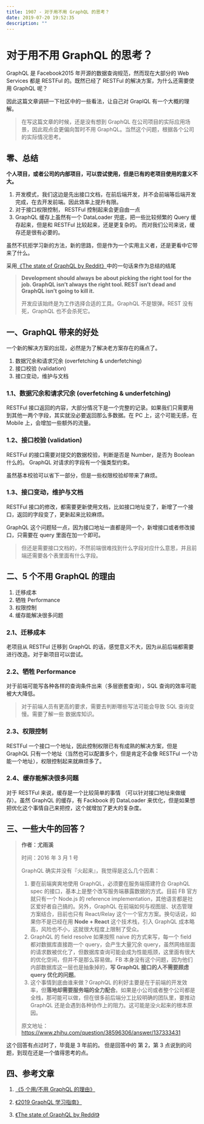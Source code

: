```yaml
---
title: 1907 - 对于用不用 GraphQL 的思考？
date: 2019-07-20 19:52:35
description: ""
---
```


# 对于用不用 GraphQL 的思考？

GraphQL 是 Facebook2015 年开源的数据查询规范，然而现在大部分的 Web Services 都是 RESTFul 的。既然已经了 RESTFul 的解决方案，为什么还需要使用 GraphQL 呢？

因此这篇文章调研一下社区中的一些看法，让自己对 GraplQL 有一个大概的理解。

> 在写这篇文章的时候，还是没有想到 GraphQL 在公司项目的实际应用场景，因此观点会更偏向暂时不用 GraphQL。当然这个问题，根据各个公司的实际情况思考。

## 零、总结

**个人项目，或者公司的内部项目，可以尝试使用，但是已有的老项目使用的意义不大。**

1. 开发模式，我们这边是先出接口文档，在前后端开发，并不会前端等后端开发完成，在去开发前端。因此效率上提升有限。
2. 对于接口权限控制， RESTFul 控制起来会更自由一点
3. GraphQL 缓存上虽然有一个 DataLoader 兜底，把一些比较频繁的 Query 缓存起来，但是和 RESTFul 比较起来，还是更复杂的。 而对我们公司来说，缓存还是很有必要的。

虽然不抗拒学习新的方法，新的思路，但是作为一个实用主义者，还是更看中它带来了什么。

采用[《The state of GraphQL by Reddit》](https://blog.graphqleditor.com/the-state-of-graphql-by-reddit/)中的一句话来作为总结的结尾

> **Development should always be about picking the right tool for the job. GraphQL isn’t always the right tool. REST isn’t dead and GraphQL isn’t going to kill it.**
>
> 开发应该始终是为工作选择合适的工具。GraphQL 不是银弹。REST 没有死，GraphQL 也不会杀死它。

## 一、GraphQL 带来的好处

一个新的解决方案的出现，必然是为了解决老方案存在的痛点了。

1. 数据冗余和请求冗余 (overfetching & underfetching)
2. 接口校验 (validation)
3. 接口变动，维护与文档

### 1.1、数据冗余和请求冗余 (overfetching & underfetching)

RESTFul 接口返回的内容，大部分情况下是一个完整的记录。如果我们只需要用到其他一两个字段，其实就没必要返回那么多数据。在 PC 上，这个可能无感，在 Mobile 上，会增加一些额外的流量。

### 1.2、接口校验 (validation)

RESTFul 的接口需要对提交的数据校验，判断是否是 Number，是否为 Boolean 什么的。 GraphQL 对请求的字段有一个强类型约束。

虽然基本校验可以省下一部分，但是一些权限校验却带来了麻烦。

### 1.3、接口变动，维护与文档

RESTFul 接口的修改，都需要更新使用文档，比如接口地址变了，新增了一个接口，返回的字段变了，更新起来比较麻烦。

GraphQL 这个问题轻一点，因为接口地址一直都是同一个，新增接口或者修改接口，只需要在 query 里面在加一个即可。

> 但还是需要接口文档的，不然前端很难找到什么字段对应什么意思，并且前端还需要各个表里面有什么字段。

## 二、5 个不用 GraphQL 的理由

1. 迁移成本
2. 牺牲 Performance
3. 权限控制
4. 缓存能解决很多问题

### 2.1、迁移成本

老项目从 RESTFul 迁移到 GraphQL 的话，感觉意义不大，因为从前后端都需要进行改造。对于新项目可以尝试。

### 2.2、牺牲 Performance

对于前端可能写各种各样的查询条件出来（多层嵌套查询），SQL 查询的效率可能被大大降低。

> 对于前端人员有更高的要求，需要去判断哪些写法可能会导致 SQL 查询变慢。需要了解一些 数据库知识。

### 2.3、权限控制

RESTFul 一个接口一个地址，因此控制权限已有有成熟的解决方案，但是 GraphQL 只有一个地址（当然也可以配置多个，但是肯定不会像 RESTFul 一个功能一个地址），权限控制起来就麻烦多了。

### 2.4、缓存能解决很多问题

对于 RESTFul 来说，缓存是一个比较简单的事情 （可以针对接口地址来做缓存）。虽然 GraphQL 的缓存，有 Fackbook 的 DataLoader 来优化，但是如果想把优化这个事情自己来把控，这个就增加了更大的复杂度。

## 三、一些大牛的回答？

> **作者：尤雨溪**
>
> 时间：2016 年 3 月 1 号
>
> GraphQL 确实并没有『火起来』，我觉得是这么几个因素：
>
> 1. 要在前端爽爽地使用 GraphQL，必须要在服务端搭建符合 GraphQL spec 的接口，基本上是整个改写服务端暴露数据的方式。目前 FB 官方就只有一个 Node.js 的 reference implementation，其他语言都是社区爱好者自己搞的。另外，GraphQL 在前端如何与视图层、状态管理方案结合，目前也只有 React/Relay 这个一个官方方案。换句话说，如果你不是已经在用 **Node + React** 这个技术栈，引入 GraphQL 成本略高，风险也不小，这就很大程度上限制了受众。
> 2. GraphQL 的 field resolve 如果按照 naive 的方式来写，每一个 field 都对数据库直接跑一个 query，会产生大量冗余 query，虽然网络层面的请求数被优化了，但数据库查询可能会成为性能瓶颈，这里面有很大的优化空间，但并不是那么容易做。FB 本身没有这个问题，因为他们内部数据库这一层也是抽象掉的，**写 GraphQL 接口的人不需要顾虑 query 优化的问题**。
> 3. 这个事情到底由谁来做？GraphQL 的利好主要是在于前端的开发效率，但**落地却需要服务端的全力配合**。如果是小公司或者整个公司都是全栈，那可能可以做，但在很多前后端分工比较明确的团队里，要推动 GraphQL 还是会遇到各种协作上的阻力。这可能是没火起来的根本原因。
>
> 原文地址：https://www.zhihu.com/question/38596306/answer/137333431

这个回答有点过时了，毕竟是 3 年前的。 但是回答中的 第 2，第 3 点说到的问题，到现在还是一个值得思考的点。

## 四、参考文章

1. [《5 个用/不用 GraphQL 的理由》](https://www.jianshu.com/p/12dff5905cf6)

2. [《2019 GraphQL 学习指南》](https://juejin.im/post/5c3d54096fb9a049c04346db)
3. [《The state of GraphQL by Reddit》](https://blog.graphqleditor.com/the-state-of-graphql-by-reddit/)
